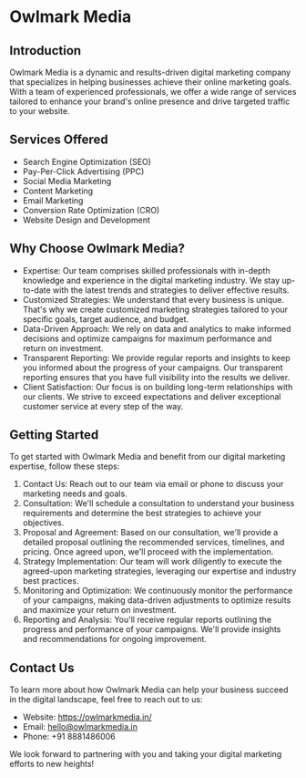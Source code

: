 # Owlmark Media

## Introduction
Owlmark Media is a dynamic and results-driven digital marketing company that specializes in helping businesses achieve their online marketing goals. With a team of experienced professionals, we offer a wide range of services tailored to enhance your brand's online presence and drive targeted traffic to your website.

## Services Offered
- Search Engine Optimization (SEO)
- Pay-Per-Click Advertising (PPC)
- Social Media Marketing
- Content Marketing
- Email Marketing
- Conversion Rate Optimization (CRO)
- Website Design and Development

## Why Choose Owlmark Media?
- Expertise: Our team comprises skilled professionals with in-depth knowledge and experience in the digital marketing industry. We stay up-to-date with the latest trends and strategies to deliver effective results.
- Customized Strategies: We understand that every business is unique. That's why we create customized marketing strategies tailored to your specific goals, target audience, and budget.
- Data-Driven Approach: We rely on data and analytics to make informed decisions and optimize campaigns for maximum performance and return on investment.
- Transparent Reporting: We provide regular reports and insights to keep you informed about the progress of your campaigns. Our transparent reporting ensures that you have full visibility into the results we deliver.
- Client Satisfaction: Our focus is on building long-term relationships with our clients. We strive to exceed expectations and deliver exceptional customer service at every step of the way.

## Getting Started
To get started with Owlmark Media and benefit from our digital marketing expertise, follow these steps:

1. Contact Us: Reach out to our team via email or phone to discuss your marketing needs and goals.
2. Consultation: We'll schedule a consultation to understand your business requirements and determine the best strategies to achieve your objectives.
3. Proposal and Agreement: Based on our consultation, we'll provide a detailed proposal outlining the recommended services, timelines, and pricing. Once agreed upon, we'll proceed with the implementation.
4. Strategy Implementation: Our team will work diligently to execute the agreed-upon marketing strategies, leveraging our expertise and industry best practices.
5. Monitoring and Optimization: We continuously monitor the performance of your campaigns, making data-driven adjustments to optimize results and maximize your return on investment.
6. Reporting and Analysis: You'll receive regular reports outlining the progress and performance of your campaigns. We'll provide insights and recommendations for ongoing improvement.

## Contact Us
To learn more about how Owlmark Media can help your business succeed in the digital landscape, feel free to reach out to us:

- Website: https://owlmarkmedia.in/
- Email: hello@owlmarkmedia.in
- Phone: +91 8881486006

We look forward to partnering with you and taking your digital marketing efforts to new heights!
